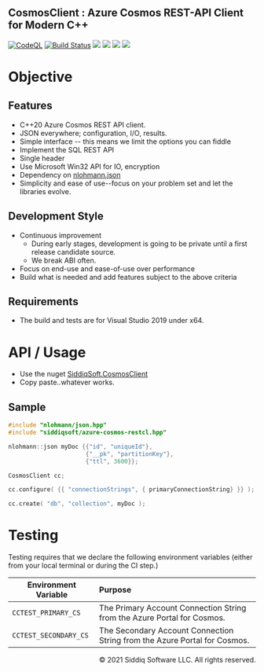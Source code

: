 CosmosClient : Azure Cosmos REST-API Client for Modern C++
-------------------------------------------
<!-- badges -->
[![CodeQL](https://github.com/SiddiqSoft/CosmosClient/actions/workflows/codeql-analysis.yml/badge.svg)](https://github.com/SiddiqSoft/CosmosClient/actions/workflows/codeql-analysis.yml)
[![Build Status](https://dev.azure.com/siddiqsoft/siddiqsoft/_apis/build/status/SiddiqSoft.CosmosClient?branchName=main)](https://dev.azure.com/siddiqsoft/siddiqsoft/_build/latest?definitionid=15&branchName=main)
![](https://img.shields.io/nuget/v/SiddiqSoft.CosmosClient)
![](https://img.shields.io/github/v/tag/SiddiqSoft/CosmosClient)
![](https://img.shields.io/azure-devops/tests/siddiqsoft/siddiqsoft/15)
![](https://img.shields.io/azure-devops/coverage/siddiqsoft/siddiqsoft/15)
<!-- end badges -->

# Objective

## Features
- C++20 Azure Cosmos REST API client.
- JSON everywhere; configuration, I/O, results.
- Simple interface -- this means we limit the options you can fiddle
- Implement the SQL REST API
- Single header
- Use Microsoft Win32 API for IO, encryption
- Dependency on [nlohmann.json](https://github.com/nlohmann/json)
- Simplicity and ease of use--focus on your problem set and let the libraries evolve.

## Development Style

- Continuous improvement
  - During early stages, development is going to be private until a first release candidate source.
  - We break ABI often.
- Focus on end-use and ease-of-use over performance
- Build what is needed and add features subject to the above criteria

## Requirements
- The build and tests are for Visual Studio 2019 under x64.

# API / Usage

- Use the nuget [SiddiqSoft.CosmosClient](https://www.nuget.org/packages/SiddiqSoft.CosmosClient/)
- Copy paste..whatever works.

## Sample

```cpp
#include "nlohmann/json.hpp"
#include "siddiqsoft/azure-cosmos-restcl.hpp"

nlohmann::json myDoc {{"id", "uniqueId"},
                      {"__pk", "partitionKey"},
                      {"ttl", 3600}};

CosmosClient cc;

cc.configure( {{ "connectionStrings", { primaryConnectionString} }} );

cc.create( "db", "collection", myDoc );
```

# Testing

Testing requires that we declare the following environment variables (either from your local terminal or during the CI step.)

Environment Variable      | Purpose
--------------------------|:----------------
`CCTEST_PRIMARY_CS`   | The Primary Account Connection String from the Azure Portal for Cosmos.
`CCTEST_SECONDARY_CS` | The Secondary Account Connection String from the Azure Portal for Cosmos.


<p align="right">
&copy; 2021 Siddiq Software LLC. All rights reserved.
</p>
